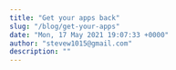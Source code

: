 ```yaml
---
title: "Get your apps back"
slug: "/blog/get-your-apps"
date: "Mon, 17 May 2021 19:07:33 +0000"
author: "stevew1015@gmail.com"
description: ""
---
```


